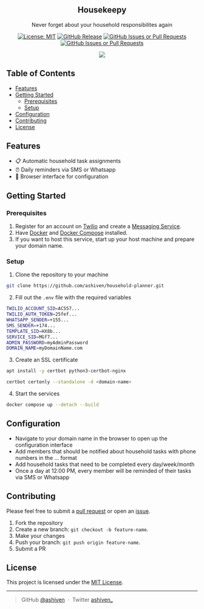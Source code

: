 <p align="center">
  <h2 align="center">Housekeepy</h2>
</p>

<p align="center">
  Never forget about your household responsibilites again
</p>

<div align="center">

[![License: MIT](https://img.shields.io/badge/License-MIT-yellow.svg)](https://opensource.org/licenses/MIT)
[![GitHub Release](https://img.shields.io/github/v/release/ashiven/household-planner)](https://github.com/ashiven/household-planner/releases)
[![GitHub Issues or Pull Requests](https://img.shields.io/github/issues/ashiven/household-planner)](https://github.com/ashiven/household-planner/issues)
[![GitHub Issues or Pull Requests](https://img.shields.io/github/issues-pr/ashiven/household-planner)](https://github.com/ashiven/household-planner/pulls)

<img src="./assets/demo.gif"/>
</div>

## Table of Contents

- [Features](#features)
- [Getting Started](#getting-started)
  - [Prerequisites](#prerequisites)
  - [Setup](#setup)
- [Configuration](#configuration)
- [Contributing](#contributing)
- [License](#license)

## Features

- :clipboard: Automatic household task assignments
- :alarm_clock: Daily reminders via SMS or Whatsapp
- :wrench: Browser interface for configuration

## Getting Started

### Prerequisites

1. Register for an account on [Twilio](https://www.twilio.com/en-us) and create a [Messaging Service](https://console.twilio.com/us1/develop/sms/services).
2. Have [Docker](https://docs.docker.com/get-started/get-docker/) and [Docker Compose](https://docs.docker.com/compose/install/) installed.
3. If you want to host this service, start up your host machine and prepare your domain name.

### Setup

1. Clone the repository to your machine

```bash
git clone https://github.com/ashiven/household-planner.git
```

2. Fill out the `.env` file with the required variables

```bash
TWILIO_ACCOUNT_SID=AC557...
TWILIO_AUTH_TOKEN=25fef...
WHATSAPP_SENDER=+155...
SMS_SENDER=+174...
TEMPLATE_SID=HX8b...
SERVICE_SID=MGf7...
ADMIN_PASSWORD=myAdminPassword
DOMAIN_NAME=myDomainName.com
```

3. Create an SSL certificate

```bash
apt install -y certbot python3-certbot-nginx
```

```bash
certbot certonly --standalone -d <domain-name>
```

4. Start the services

```bash
docker compose up --detach --build
```

## Configuration

- Navigate to your domain name in the browser to open up the configuration interface
- Add members that should be notified about household tasks with phone numbers in the ... format
- Add household tasks that need to be completed every day/week/month
- Once a day at 12:00 PM, every member will be reminded of their tasks via SMS or Whatsapp

## Contributing

Please feel free to submit a [pull request](https://github.com/ashiven/household-planner/pulls) or open an [issue](https://github.com/ashiven/household-planner/issues).

1. Fork the repository
2. Create a new branch: `git checkout -b feature-name`.
3. Make your changes
4. Push your branch: `git push origin feature-name`.
5. Submit a PR

## License

This project is licensed under the [MIT License](./LICENSE).

---

> GitHub [@ashiven](https://github.com/Ashiven) &nbsp;&middot;&nbsp;
> Twitter [ashiven\_](https://twitter.com/ashiven_)
